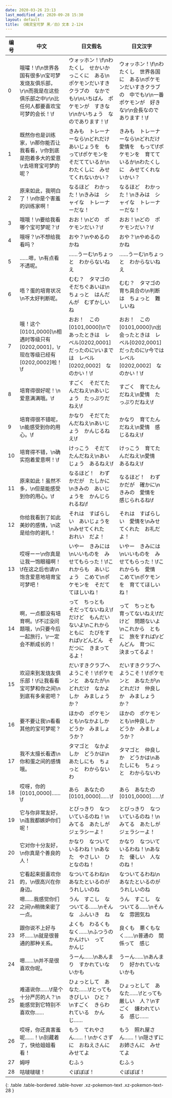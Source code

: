 ```yaml
---
date: 2020-03-26 23:13
last_modified_at: 2020-09-28 15:30
layout: default
title: 《精灵宝可梦 黑／白》文本 2-124
---
```

| 编号 | 中文 | 日文假名 | 日文汉字 |
| ---- | ---- | ---- | --- |
| 0 | 哦嚯！\f\n世界各国有很多\n宝可梦发烧友俱乐部，\r\n而我是在这些俱乐部之中\r\n比任何人都要喜欢宝可梦的会长！\f | ウォッホン！\f\nわたくし　せかいかっこくに　ある\nポケモンだいすきクラブの　なかでも\r\nいちばん　ポケモンが　すきな\r\nかいちょう　なのであります！\f | ウォッホン！\f\nわたくし　世界各国に　ある\nポケモンだいすきクラブの　中でも\r\n一番　ポケモンが　好きな\r\n会長なので　あります！\f |
| 1 | 既然你也是训练家，\n那你能否让我看看，\r你到底是抱着多大的爱意\r去培育宝可梦的呢？ | きみも　トレーナーなら\nどれだけ　あいじょうを　もって\fポケモンを　そだてているか\nわたくしに　みせてくれないかい？ | きみも　トレーナーなら\nどれだけ　愛情を　もって\fポケモンを　育てているか\nわたくしに　みせてくれないかい？ |
| 2 | 原来如此，我明白了！\n你是个害羞的训练家啊！ | なるほど　わかった！\nきみは　シャイな　トレーナーだな！ | なるほど　わかった！\nきみは　シャイな　トレーナーだな！ |
| 3 | 哦哦！\n要给我看哪个宝可梦呢？\f | おお！\nどの　ポケモンだい？\f | おお！\nどの　ポケモンだい？\f |
| 4 | 哦呀？\n不想给我看吗？ | おや？\nやめるのかね | おや？\nやめるのかね |
| 5 | ……嗯，\n有点看不透呢。 | ……うーむ\nちょっと　わからないねえ | ……うーむ\nちょっと　わからないねえ |
| 6 | 唔？蛋的培育状况\n不太好判断呢。 | むむ？　タマゴの　そだちぐあいは\nちょっと　はんだんが　むずかしいね | むむ？　タマゴの　育ち具合の\n判断は　ちょっと　難しいね |
| 7 | 哦！这个[0101,0000]\n相遇时等级只有[0202,0001]，\r现在等级已经有[0202,0002]啦！\f | おお！　この　[0101,0000]\nであったときは　レベル[0202,0001]　だったのに\rいまでは　レベル[0202,0002]　なのかい！\f | おお！　この　[0101,0000]\n出会ったときは　レベル[0202,0001]　だったのに\r今では　レベル[0202,0002]　なのかい！\f |
| 8 | 培育得很好呢！\n爱意满满哦。\f | すごく　そだてたんだねえ\nあいじょう　たっぷりだねえ\f | すごく　育てたんだねえ\n愛情　たっぷりだねえ\f |
| 9 | 培育得很不错呢，\n能感受到你的用心。\f | かなり　そだてたんだねえ\nあいじょう　かんじるねえ\f | かなり　育てたんだねえ\n愛情　感じるねえ\f |
| 10 | 培育得不错，\n确实抱着爱意啊！\f | けっこう　そだてたんだねえ\nあいじょう　あるねえ\f | けっこう　育てたんだねえ\n愛情　あるねえ\f |
| 11 | 原来如此！虽然不多，\n但是能感受到你的用心。\f | なるほど！　わずかだが　たしかに\nきみの　あいじょうを　かんじられるね\f | なるほど！　わずかだが　確かに\nきみの　愛情を　感じられるね\f |
| 12 | 你给我看到了如此美妙的感情，\n这是给你的谢礼！ | それは　すばらしい　あいじょうを\nみせてくれた　おれい　だよ！ | それは　すばらしい　愛情を\nみせてくれた　お礼だよ！ |
| 13 | 哎呀ーー\n你真是让我一饱眼福啊！\f在这之后也请\n饱含爱意地培育宝可梦吧！ | いやー　きみには\nいいものを　みせてもらった！\fこれからも　あいじょう　こめて\nポケモンを　そだててほしいね！ | いやー　きみには\nいいものを　みせてもらった！\fこれからも　愛情　こめて\nポケモンを　育ててほしいね！ |
| 14 | 啊，一点都没有培育啊。\f不过没问题哦，\n只要今后一起旅行，\r一定会不断成长的！ | って　ちっとも　そだってないねえ\fだけど　もんだいないよ\nこれから　ともに　たびをすれば\rどんどん　そだつに　きまってるよ！ | って　ちっとも　育ってないねえ\fだけど　問題ないよ\nこれから　ともに　旅をすれば\rどんどん　育つに　決まってるよ！ |
| 15 | 欢迎来到发烧友俱乐部！\f让我看看宝可梦和你之间\n到底有多亲密吧？ | だいすきクラブへ　ようこそ！\fポケモンと　あなたが\nどれだけ　なかよしか　みましょうか？ | だいすきクラブへ　ようこそ！\fポケモンと　あなたが\nどれだけ　仲良しか　みましょうか？ |
| 16 | 要不要让我\n看看其他的宝可梦呢？ | ほかの　ポケモンとも\nなかよしか　どうか　みましょうか？ | ほかの　ポケモンとも\n仲良しか　どうか　みましょうか？ |
| 17 | 我不太擅长看透\n你和蛋之间的感情哦。 | タマゴと　なかよしか　どうかは\nあたしにも　ちょっと　わからないわ | タマゴと　仲良しか　どうかは\nあたしにも　ちょっと　わからないわ |
| 18 | 哎呀，你的[0101,0000]……\f | あら　あなたの　[0101,0000]……\f | あら　あなたの　[0101,0000]……\f |
| 19 | 它与你非常友好，\n连我都嫉妒你们呢！ | とびっきり　なついているのね！\nみてる　あたしが　ジェラシーよ！ | とびっきり　なついているのね！\nみてる　あたしが　ジェラシーよ！ |
| 20 | 它对你十分友好，\n你真是个善良的人！ | かなり　なついているわね！\nあなた　やさしい　ひとなのね！ | かなり　なついているわね！\nあなた　優しい　人なのね！ |
| 21 | 它看起来挺喜欢你的，\n很高兴在你身边。 | なついてるわね\nあなたといるのが　うれしいのね | なついてるわね\nあなたといるのが　うれしいのね |
| 22 | 嗯……我感觉你们之间\n稍微亲密了一点。 | うん　すこし　なついてる……\nそんな　ふんいき　ね | うん　すこし　なついてる……\nそんな　雰囲気ね |
| 23 | 跟你说不上好与坏……\n就是很普通的那种关系。 | よくも　わるくもなく……\nふつうの　かんけい　って　かんじ | 良くも　悪くもなく……\n普通の　関係って　感じ |
| 24 | 嗯……\n并不是很喜欢你呢。 | うーん……\nあんまり　すかれていないかも | うーん……\nあんまり　好かれていないかも |
| 25 | 难道说你……\f是个十分严厉的人？\n能感觉到它特别不喜欢你…… | ひょっとして　あなた……\fとっても　きびしい　ひと？\nすごく　きらわれている　かんじ…… | ひょっとして　あなた……\fとっても　厳しい　人？\nすごく　嫌われている　感じ…… |
| 26 | 哎呀，你还真害羞呢……！\n别藏着了，快给姐姐看看！ | もう　てれやさん……！\nかくさずに　おねえさんに　みせてよ | もう　照れ屋さん……！\n隠さずに　お姉さんに　みせてよ |
| 27 | 姆呼 | むふぅ | むふぅ |
| 28 | 咕啵啵啵！ | ぐぼぼぼ！ | ぐぼぼぼ！ |
{: .table .table-bordered .table-hover .xz-pokemon-text .xz-pokemon-text-28 }